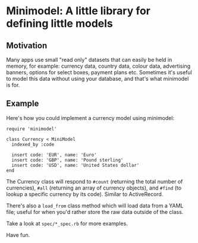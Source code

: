 Minimodel: A little library for defining little models
======================================================


Motivation
----------

Many apps use small "read only" datasets that can easily be held in memory,
for example: currency data, country data, colour data, advertising banners,
options for select boxes, payment plans etc. Sometimes it's useful to model
this data without using your database, and that's what minimodel is for.


Example
-------

Here's how you could implement a currency model using minimodel:

    require 'minimodel'

    class Currency < MiniModel
      indexed_by :code

      insert code: 'EUR', name: 'Euro'
      insert code: 'GBP', name: 'Pound sterling'
      insert code: 'USD', name: 'United States dollar'
    end


The Currency class will respond to `#count` (returning the total number of
currencies), `#all` (returning an array of currency objects), and `#find`
(to lookup a specific currency by its code). Similar to ActiveRecord.

There's also a `load_from` class method which will load data from a YAML
file; useful for when you'd rather store the raw data outside of the class.

Take a look at `spec/*_spec.rb` for more examples.

Have fun.
